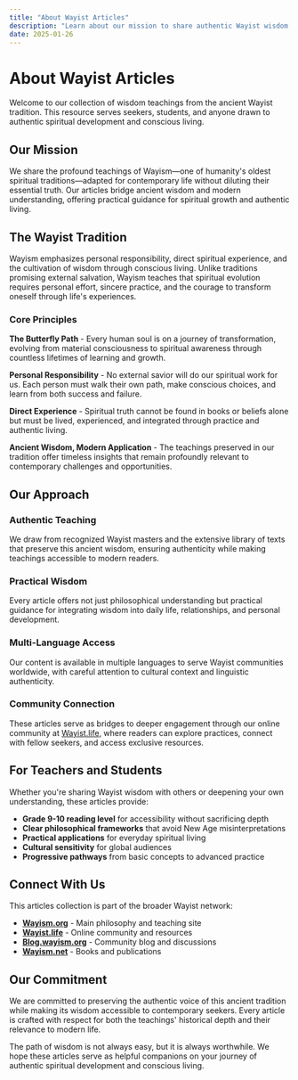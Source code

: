 ```yaml
---
title: "About Wayist Articles"
description: "Learn about our mission to share authentic Wayist wisdom for modern seekers"
date: 2025-01-26
---
```


# About Wayist Articles

Welcome to our collection of wisdom teachings from the ancient Wayist tradition. This resource serves seekers, students, and anyone drawn to authentic spiritual development and conscious living.

## Our Mission

We share the profound teachings of Wayism—one of humanity's oldest spiritual traditions—adapted for contemporary life without diluting their essential truth. Our articles bridge ancient wisdom and modern understanding, offering practical guidance for spiritual growth and authentic living.

## The Wayist Tradition

Wayism emphasizes personal responsibility, direct spiritual experience, and the cultivation of wisdom through conscious living. Unlike traditions promising external salvation, Wayism teaches that spiritual evolution requires personal effort, sincere practice, and the courage to transform oneself through life's experiences.

### Core Principles

**The Butterfly Path** - Every human soul is on a journey of transformation, evolving from material consciousness to spiritual awareness through countless lifetimes of learning and growth.

**Personal Responsibility** - No external savior will do our spiritual work for us. Each person must walk their own path, make conscious choices, and learn from both success and failure.

**Direct Experience** - Spiritual truth cannot be found in books or beliefs alone but must be lived, experienced, and integrated through practice and authentic living.

**Ancient Wisdom, Modern Application** - The teachings preserved in our tradition offer timeless insights that remain profoundly relevant to contemporary challenges and opportunities.

## Our Approach

### Authentic Teaching
We draw from recognized Wayist masters and the extensive library of texts that preserve this ancient wisdom, ensuring authenticity while making teachings accessible to modern readers.

### Practical Wisdom
Every article offers not just philosophical understanding but practical guidance for integrating wisdom into daily life, relationships, and personal development.

### Multi-Language Access
Our content is available in multiple languages to serve Wayist communities worldwide, with careful attention to cultural context and linguistic authenticity.

### Community Connection
These articles serve as bridges to deeper engagement through our online community at [Wayist.life](https://wayist.life), where readers can explore practices, connect with fellow seekers, and access exclusive resources.

## For Teachers and Students

Whether you're sharing Wayist wisdom with others or deepening your own understanding, these articles provide:

- **Grade 9-10 reading level** for accessibility without sacrificing depth
- **Clear philosophical frameworks** that avoid New Age misinterpretations
- **Practical applications** for everyday spiritual living
- **Cultural sensitivity** for global audiences
- **Progressive pathways** from basic concepts to advanced practice

## Connect With Us

This articles collection is part of the broader Wayist network:

- **[Wayism.org](https://wayism.org)** - Main philosophy and teaching site
- **[Wayist.life](https://wayist.life)** - Online community and resources  
- **[Blog.wayism.org](https://blog.wayism.org)** - Community blog and discussions
- **[Wayism.net](https://wayism.net)** - Books and publications

## Our Commitment

We are committed to preserving the authentic voice of this ancient tradition while making its wisdom accessible to contemporary seekers. Every article is crafted with respect for both the teachings' historical depth and their relevance to modern life.

The path of wisdom is not always easy, but it is always worthwhile. We hope these articles serve as helpful companions on your journey of authentic spiritual development and conscious living.
